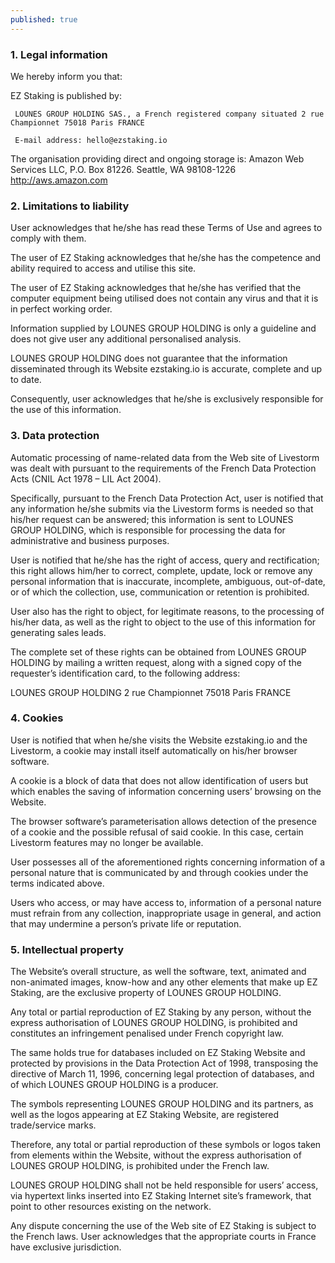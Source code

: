 ```yaml
---
published: true
---
```


### **1. Legal information**

We hereby inform you that:

EZ Staking is published by:

     LOUNES GROUP HOLDING SAS., a French registered company situated 2 rue Championnet 75018 Paris FRANCE

     E-mail address: hello@ezstaking.io

The organisation providing direct and ongoing storage is: Amazon Web Services LLC, P.O. Box 81226. Seattle,
WA 98108-1226 http://aws.amazon.com

### **2. Limitations to liability**

User acknowledges that he/she has read these Terms of Use and agrees to comply with them.

The user of EZ Staking acknowledges that he/she has the competence and ability required to access and utilise
this site.

The user of EZ Staking acknowledges that he/she has verified that the computer equipment being utilised does
not contain any virus and that it is in perfect working order.

Information supplied by LOUNES GROUP HOLDING is only a guideline and does not give user any additional personalised analysis.

LOUNES GROUP HOLDING does not guarantee that the information disseminated through its Website ezstaking.io is accurate, complete
and up to date.

Consequently, user acknowledges that he/she is exclusively responsible for the use of this information.

### **3. Data protection**

Automatic processing of name-related data from the Web site of Livestorm was dealt with pursuant to the requirements of the French Data Protection Acts (CNIL Act 1978 – LIL Act 2004).

Specifically, pursuant to the French Data Protection Act, user is notified that any information he/she submits via the Livestorm forms is needed so that his/her request can be answered; this information is sent to LOUNES GROUP HOLDING, which is responsible for processing the data for administrative and business purposes.

User is notified that he/she has the right of access, query and rectification; this right allows him/her to correct, complete, update, lock or remove any personal information that is inaccurate, incomplete, ambiguous, out-of-date, or of which the collection, use, communication or retention is prohibited.

User also has the right to object, for legitimate reasons, to the processing of his/her data, as well as the right to object to the use of this information for generating sales leads.

The complete set of these rights can be obtained from LOUNES GROUP HOLDING by mailing a written request, along with a signed copy of the requester’s identification card, to the following address:

LOUNES GROUP HOLDING 2 rue Championnet 75018 Paris FRANCE

### **4. Cookies**

User is notified that when he/she visits the Website ezstaking.io and the Livestorm, a cookie may install itself automatically on his/her browser software.

A cookie is a block of data that does not allow identification of users but which enables the saving of information concerning users’ browsing on the Website.

The browser software’s parameterisation allows detection of the presence of a cookie and the possible refusal of said cookie. In this case, certain Livestorm features may no longer be available.

User possesses all of the aforementioned rights concerning information of a personal nature that is communicated by and through cookies under the terms indicated above.

Users who access, or may have access to, information of a personal nature must refrain from any collection, inappropriate usage in general, and action that may undermine a person’s private life or reputation.

### **5. Intellectual property**

The Website’s overall structure, as well the software, text, animated and non-animated images, know-how and any other elements that make up EZ Staking, are the exclusive property of LOUNES GROUP HOLDING.

Any total or partial reproduction of EZ Staking by any person, without the express authorisation of LOUNES GROUP HOLDING, is prohibited and constitutes an infringement penalised under French copyright law.

The same holds true for databases included on EZ Staking Website and protected by provisions in the Data Protection Act of 1998, transposing the directive of March 11, 1996, concerning legal protection of databases, and of which LOUNES GROUP HOLDING is a producer.

The symbols representing LOUNES GROUP HOLDING and its partners, as well as the logos appearing at EZ Staking Website, are registered trade/service marks.

Therefore, any total or partial reproduction of these symbols or logos taken from elements within the Website, without the express authorisation of LOUNES GROUP HOLDING, is prohibited under the French law.

LOUNES GROUP HOLDING shall not be held responsible for users’ access, via hypertext links inserted into EZ Staking Internet site’s framework, that point to other resources existing on the network.

Any dispute concerning the use of the Web site of EZ Staking is subject to the French laws. User acknowledges that the appropriate courts in France have exclusive jurisdiction.
